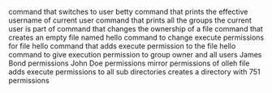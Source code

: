 command that switches to user betty
command that prints the effective username of current user
command that prints all the groups the current user is part of
command that changes the ownership of a file
command that creates an empty file named hello
command to change execute permissions for file hello
command that adds execute permission to the file hello
command to give execution permission to group owner and all users
James Bond permissions
John Doe permissions
mirror permissions of olleh file
adds execute permissions to all sub directories
creates a directory with 751 permissions
